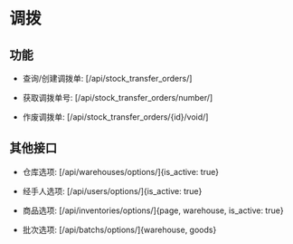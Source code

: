# 调拨


## 功能

- 查询/创建调拨单:
[/api/stock_transfer_orders/]

- 获取调拨单号:
[/api/stock_transfer_orders/number/]

- 作废调拨单:
[/api/stock_transfer_orders/{id}/void/]


## 其他接口

- 仓库选项:
[/api/warehouses/options/]{is_active: true}

- 经手人选项:
[/api/users/options/]{is_active: true}

- 商品选项:
[/api/inventories/options/]{page, warehouse, is_active: true}

- 批次选项:
[/api/batchs/options/]{warehouse, goods}
